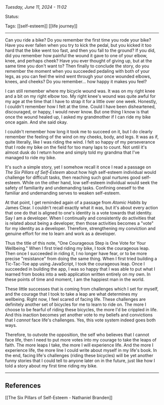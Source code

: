 
*Tuesday, June 11, 2024 - 11:02*

Status:

Tags: [[self-esteem]] [[life journey]]

---

Can you ride a bike? Do you remember the first time you rode your bike? Have you ever fallen when you try to kick the pedal, but you kicked it too hard that the bike went too fast, and then you fall to the ground? If you did, did you remember how painful the wound it gave to one of your elbow, knee, and perhaps cheek? Have you ever thought of giving up, but at the same time you don't want to? Then finally to conclude the story, do you remember the moment when you succeeded pedaling with both of your legs, as you can feel the wind went through your once wounded elbows, knees, and cheeks? Do you remember... how happy it makes you feel?

I can still remember where my bicycle wound was. It was on my right knee and a bit on my right elbow too. My right knee's wound was quite awful for my age at the time that I have to strap it for a little over one week. Honestly, I couldn't remember how I felt at the time. Could I have been disheartened, discouraged, or happy, I would never know. But one thing I know is that once the wound healed up, I asked my grandmother if I can ride my bike once again. And she said okay.

I couldn't remember how long it took me to succeed on it, but I do clearly remember the feeling of the wind on my cheeks, body, and legs. It was as if, quite literally, like I was riding the wind. I felt so happy of my perseverance that I rode my bike on the field for too many laps to count. Not until it's almost dusk do I return home and simply told my grandma that I've managed to ride my bike.

It's such a simple story, yet I somehow recall it once I read a passage on *The Six Pillars of Self-Esteem* about how high self-esteem individual would challenge for difficult tasks, then reaching such goal nurtures good self-esteem. While on the other hand, low self-esteem individual would seek the safety of familiarity and undemanding tasks. Confining oneself to the familiar and undemanding serves to weaken self-esteem.

At that point, I get reminded again of a passage from *Atomic Habits* by James Clear. I couldn't recall exactly what it was, but it's about every action that one do that is aligned to one's identity is a vote towards that identity. Say I am a developer. When I continually and consistently do activities that is related about being a developer, then those activities becomes a "vote" for my identity as a developer. Therefore, strengthening my conviction and genuine effort for me to learn and work as a developer.

Thus the title of this note, "One Courageous Step is One Vote for Your Wellbeing." When I first tried riding my bike, I took the courageous leap. Then once I succeeded in riding it, I no longer have fear, or to be more precise "resistance" from doing the same thing. When I first tried building a Tic-Tac-Toe app using JavaScript, I took the courageous leap. Once I succeeded in building the app, I was so happy that I was able to put what I learned from books into a web application written entirely on my own. In these points of time and moment, I am the happiest man in the world.

These little successes that is coming from challenges which I set for myself, and the courage that I took to take a leap are what determines my wellbeing. Right now, I feel scared of facing life. These challenges are definitely another set of bicycles for me to learn to ride on. The more I choose to be fearful of riding these bicycles, the more I'd be crippled in life. And this inaction becomes yet another vote to my beliefs and convictions that I *cannot* face life's challenges. Yes, this vote system indeed goes both ways.

Therefore, to outvote the opposition, the self who believes that I cannot face life, then I need to put more votes into my courage to take the leaps of faith. The more leaps I take, the more I will experience life. And the more I experience life, the more line I could write about myself in my life's book. In the end, facing life's challenges (riding these bicycles) will be yet another funny stories that I could tell to anyone later on in the future, just like how I told a story about my first time riding my bike. 

---
## References

[[The Six Pillars of Self-Esteem - Nathaniel Branden]]